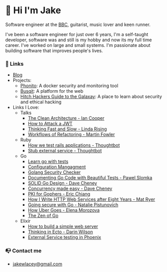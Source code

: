 # 👋 Hi I'm Jake

Software engineer at the [BBC](https://bbc.co.uk), guitarist, music lover and keen runner. 

I've been a software engineer for just over 6 years, I'm a self-taught developer, software was and still is my hobby and now its my full time career. I've worked on large and small systems. I'm passionate about building software that improves people's lives.

### 🔗 Links
- [Blog](https://jakelacey2012.github.io/blog/)
- Projects:
  - [Phonito](https://phonito.io): A docker security and monitoring tool
  - [Busqit](https://github.com/Busqit): A platform for the web
  - [Hitch Hackers Guide to the Galaxay](https://jakelacey2012.github.io/hitch-hackers-guide-to-the-galaxy/): A place to learn about security and ethical hacking
- Links I Love:
  - Talks
     - [The Clean Architecture - Ian Cooper](https://www.youtube.com/watch?v=SxJPQ5qXisw)
     - [How to Attack a JWT](https://www.youtube.com/watch?v=muYmiEtPL8U)
	 - [Thinking Fast and Slow - Linda Rising](https://www.youtube.com/watch?v=XjbTLIqnq-o)
     - [Workflows of Refactoring - Martin Fowler](https://www.youtube.com/watch?v=vqEg37e4Mkw)
  - Ruby
     - [How we test rails applications - Thoughtbot](https://thoughtbot.com/blog/how-we-test-rails-applications)
     - [Stub external service - Thoughtbot](https://thoughtbot.com/blog/how-to-stub-external-services-in-tests)
  - Go
     - [Learn go with tests](https://github.com/quii/learn-go-with-tests)
     - [Configuration Mangagment](https://github.com/ilyakaznacheev/cleanenv)
     - [Golang Security Checker](https://github.com/securego/gosec)
     - [Documenting Go Code with Beautiful Tests - Pawel Slomka](https://www.youtube.com/watch?v=TGg6cc0QCzw)
     - [SOLID Go Design - Dave Cheney](https://www.youtube.com/watch?v=zzAdEt3xZ1M)
     - [Concurrency made easy - Dave Cheney](https://www.youtube.com/watch?v=yKQOunhhf4A)
     - [PKI for Gophers - Eric Chiang](https://www.youtube.com/watch?v=VwPQKS9Njv0)
     - [How I Write HTTP Web Services after Eight Years - Mat Ryer](https://www.youtube.com/watch?v=rWBSMsLG8po)
     - [Going secure with Go - Natalie Pistunovich](https://www.youtube.com/watch?v=9e2gRtzemGo)
     - [How Uber Goes - Elena Morozova](https://www.youtube.com/watch?v=nLskCRJOdxM)
     - [The Zen of Go](https://the-zen-of-go.netlify.app/)
   - Elixir
     - [How to build a simple web server](https://dev.to/jonlunsford/elixir-building-a-small-json-endpoint-with-plug-cowboy-and-poison-1826)
     - [Thinking in Ecto - Darin Wilson](https://www.youtube.com/watch?v=YQxopjai0CU)
	 - [External Service testing in Phoenix](https://dev.to/vinhnglx/external-service-testing-in-phoenix-3ehg)
	
### 📭 Contact me
- jakewlacey@gmail.com
